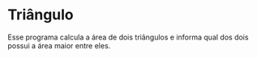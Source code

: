 # Triângulo

Esse programa calcula a área de dois triângulos e informa qual dos dois possui a área maior entre eles.
